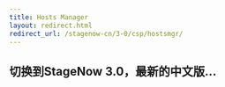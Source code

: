 ```yaml
---
title: Hosts Manager
layout: redirect.html
redirect_url: /stagenow-cn/3-0/csp/hostsmgr/
---
```


## 切换到StageNow 3.0，最新的中文版...

